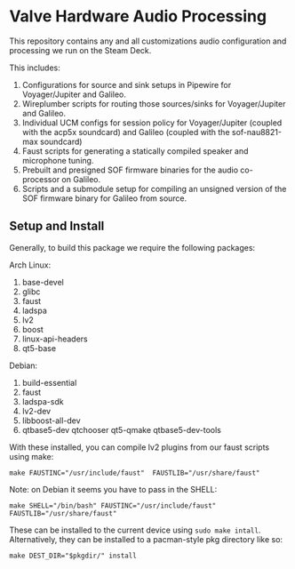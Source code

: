 # Valve Hardware Audio Processing
This repository contains any and all customizations audio configuration and processing we run on the Steam Deck.

This includes:

1. Configurations for source and sink setups in Pipewire for Voyager/Jupiter and Galileo.
2. Wireplumber scripts for routing those sources/sinks for Voyager/Jupiter and Galileo.
3. Individual UCM configs for session policy for Voyager/Jupiter (coupled with the acp5x soundcard) and Galileo (coupled with the sof-nau8821-max soundcard)
4. Faust scripts for generating a statically compiled speaker and microphone tuning. 
5. Prebuilt and presigned SOF firmware binaries for the audio co-processor on Galileo.
6. Scripts and a submodule setup for compiling an unsigned version of the SOF firmware binary for Galileo from source.


## Setup and Install

Generally, to build this package we require the following packages:

Arch Linux:
1. base-devel 
2. glibc
3. faust
4. ladspa 
5. lv2 
6. boost 
7. linux-api-headers
8. qt5-base

Debian:
1. build-essential
2. faust
3. ladspa-sdk
4. lv2-dev
5. libboost-all-dev
6. qtbase5-dev qtchooser qt5-qmake qtbase5-dev-tools

With these installed, you can compile lv2 plugins from our faust scripts using make:

`make FAUSTINC="/usr/include/faust"  FAUSTLIB="/usr/share/faust"` 

Note: on Debian it seems you have to pass in the SHELL:

`make SHELL="/bin/bash" FAUSTINC="/usr/include/faust"  FAUSTLIB="/usr/share/faust"` 

These can be installed to the current device using `sudo make intall`. Alternatively, they can be installed to a pacman-style pkg directory like so:

`make DEST_DIR="$pkgdir/" install`

